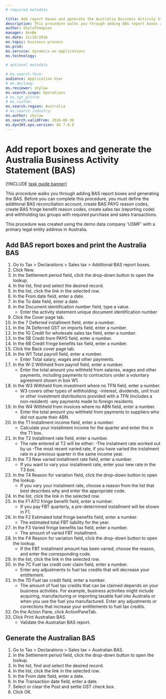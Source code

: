 ```yaml
--- 
# required metadata 
 
title: Add report boxes and generate the Australia Business Activity Statement (BAS)
description: This procedure walks you through adding BAS report boxes and generating the BAS. 
author: ShylaThompson
manager: AnnBe 
ms.date: 11/10/2016
ms.topic: business-process 
ms.prod:  
ms.service: dynamics-ax-applications 
ms.technology:  
 
# optional metadata 
 
# ms.search.form:   
audience: Application User 
# ms.devlang:  
ms.reviewer: shylaw
ms.search.scope: Operations 
# ms.tgt_pltfrm:  
# ms.custom:  
ms.search.region: Australia
# ms.search.industry: 
ms.author: shylaw
ms.search.validFrom: 2016-06-30 
ms.dyn365.ops.version: AX 7.0.0 
---
```

# Add report boxes and generate the Australia Business Activity Statement (BAS)

[!INCLUDE [task guide banner](../../includes/task-guide-banner.md)]

This procedure walks you through adding BAS report boxes and generating the BAS. Before you can complete this procedure, you must define the additional BAS reconciliation account,  create BAS PAYG reason codes, create BAS fringe benefit reason codes, create sales tax (reporting code) and withholding tax groups with required purchase and sales transactions.



This procedure was created using the demo data company 'USMF' with a primary legal entity address in Australia.


## Add BAS report boxes and print the Australia BAS
1. Go to Tax > Declarations > Sales tax > Additional BAS report boxes.
2. Click New.
3. In the Settlement period field, click the drop-down button to open the lookup.
4. In the list, find and select the desired record.
5. In the list, click the link in the selected row.
6. In the From date field, enter a date.
7. In the To date field, enter a date.
8. In the Document identification number field, type a value.
    * Enter the activity statement unique document identification number  
9. Click the Cover page tab.
10. In the 7 Deferred installment field, enter a number.
11. In the 7A Deferred GST on imports field, enter a number.
12. In the 1G Credit for wholesale sales tax field, enter a number.
13. In the 5B Credit from PAYG field, enter a number.
14. In the 6B Credit fringe benefits tax field, enter a number.
15. Click the Back cover page tab.
16. In the W1 Total payroll field, enter a number.
    * Enter Total salary, wages and other payments.  
17. In the W-2 Withheld from payroll field, enter a number.
    * Enter the total amount you withheld from salaries, wages and other payments, including payments to contractors under a voluntary agreement shown in box W1.  
18. In the W3 Withheld from investment where no TFN field, enter a number.
    * W3 covers other types of withholding:  -interest, dividends, unit trust or other investment distributions provided with a TFN (includes a non-resident)  -any payments  made to foreign residents    
19. In the W4 Withheld from invoices where no ABN field, enter a number.
    * Enter the total amount you withheld from payments to suppliers who did not quote their ABN.  
20. In the T1 Installment income field, enter a number.
    * Calculate your installment income for the quarter and enter this in the T1 box.  
21. In the T2 Installment rate field, enter a number.
    * The rate entered at T2 will be either:  -The instalment rate worked out by us  -The most recent varied rate, if you have varied the instalment rate in a previous quarter in the same income year.    
22. In the T3 New varied installment rate field, enter a number.
    * If you want to vary your installment rate, enter your new rate in the T3 box.    
23. In the T4 Reason for variation field, click the drop-down button to open the lookup.
    * If you vary your instalment rate, choose a reason from the list that best describes why and enter the appropriate code.  
24. In the list, click the link in the selected row.
25. In the F1 ATO fringe benefit field, enter a number.
    * If you pay FBT quarterly, a pre-determined installment will be shown in F1.  
26. In the F2 Estimated total fringe benefits field, enter a number.
    * The estimated total FBT liability for the year.  
27. In the F3 Varied fringe benefits tax field, enter a number.
    * The amount of varied FBT installment.  
28. In the F4 Reason for variation field, click the drop-down button to open the lookup.
    * If the FBT installment amount has been varied, choose the reason, and enter the corresponding code.  
29. In the list, click the link in the selected row.
30. In the 7C Fuel tax credit over claim field, enter a number.
    * Enter any adjustments to fuel tax credits that will decrease your entitlement.  
31. In the 7D Fuel tax credit field, enter a number.
    * The amount of fuel tax credits that can be claimed depends on your business activities. For example, business activities might include acquiring, manufacturing or importing taxable fuel into Australia or when you use the fuel you manufactured.  Enter any adjustments or corrections that increase your entitlements to fuel tax credits.  
32. On the Action Pane, click ActionPaneTab.
33. Click Print Australian BAS.
    * Validate the Australian BAS report.  

## Generate the Australian BAS
1. Go to Tax > Declarations > Sales tax > Australian BAS.
2. In the Settlement period field, click the drop-down button to open the lookup.
3. In the list, find and select the desired record.
4. In the list, click the link in the selected row.
5. In the From date field, enter a date.
6. In the Transaction date field, enter a date.
7. Select or clear the Post and settle GST check box.
8. Click OK.

